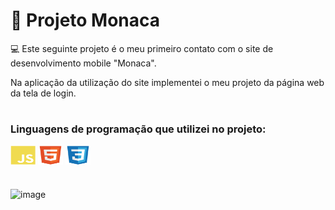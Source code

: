 # 📲 Projeto Monaca 
💻 Este seguinte projeto é o meu primeiro contato com o site de desenvolvimento mobile "Monaca".

Na aplicação da utilização do site implementei o meu projeto da página web da tela de login. 
#

### Linguagens de programação que utilizei no projeto:
<img align="center" alt="Js" height="30" width="40" src="https://raw.githubusercontent.com/devicons/devicon/master/icons/javascript/javascript-plain.svg"> <img align="center" alt="HTML" height="30" width="40" src="https://raw.githubusercontent.com/devicons/devicon/master/icons/html5/html5-original.svg"> <img align="center" alt="CSS" height="30" width="40" src="https://raw.githubusercontent.com/devicons/devicon/master/icons/css3/css3-original.svg">
 
 #

![image](https://user-images.githubusercontent.com/123119430/218890071-cccd5042-b3f9-477d-8876-2d9f9df4e508.png)
